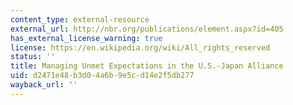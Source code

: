 ```yaml
---
content_type: external-resource
external_url: http://nbr.org/publications/element.aspx?id=405
has_external_license_warning: true
license: https://en.wikipedia.org/wiki/All_rights_reserved
status: ''
title: Managing Unmet Expectations in the U.S.-Japan Alliance
uid: d2471e48-b3d0-4a6b-9e5c-d14e2f5db277
wayback_url: ''
---
```

